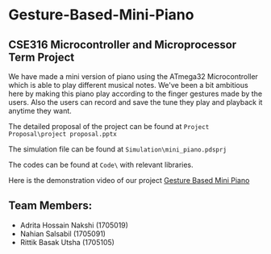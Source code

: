 # Gesture-Based-Mini-Piano
## CSE316 Microcontroller and Microprocessor Term Project
We have made a mini version of piano using the ATmega32 Microcontroller which is able to play different musical notes. We've been a bit ambitious here by making this piano play according to the finger gestures made by the users. Also the users can record and save the tune they play and playback it anytime they want.

The detailed proposal of the project can be found at `Project Proposal\project proposal.pptx`

The simulation file can be found at `Simulation\mini_piano.pdsprj`

The codes can be found at `Code\` with relevant libraries.

Here is the demonstration video of our project
[Gesture Based Mini Piano](https://youtu.be/B7vY-uc8pVo)


## Team Members:
- Adrita Hossain Nakshi (1705019)
- Nahian Salsabil (1705091)
- Rittik Basak Utsha (1705105)
